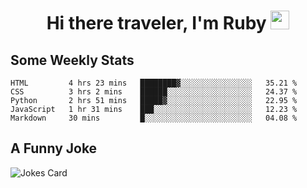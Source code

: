 <h1 align="center">Hi there traveler, I'm Ruby <img src="https://user-images.githubusercontent.com/81705278/122967910-fa9b5a00-d358-11eb-99ec-db00243bed5a.gif" width="30px"> </h1>

<h2>Some Weekly Stats</h2>

<!--START_SECTION:waka-->
```text
HTML         4 hrs 23 mins   ████████▓░░░░░░░░░░░░░░░░   35.21 % 
CSS          3 hrs 2 mins    ██████░░░░░░░░░░░░░░░░░░░   24.37 % 
Python       2 hrs 51 mins   █████▓░░░░░░░░░░░░░░░░░░░   22.95 % 
JavaScript   1 hr 31 mins    ███░░░░░░░░░░░░░░░░░░░░░░   12.23 % 
Markdown     30 mins         █░░░░░░░░░░░░░░░░░░░░░░░░   04.08 % 
```
<!--END_SECTION:waka-->

<h2>A Funny Joke</h2>

<!-- jokes -->
<img src="https://readme-jokes.vercel.app/api?theme=material-palenight" alt="Jokes Card"/>
